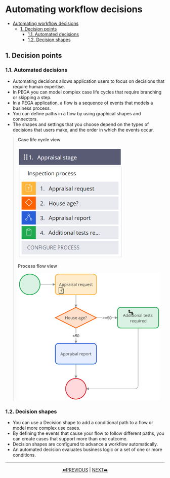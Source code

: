 # Automating workflow decisions

- [Automating workflow decisions](#automating-workflow-decisions)
    - [1. Decision points](#1-decision-points)
        - [1.1. Automated decisions](#11-automated-decisions)
        - [1.2. Decision shapes](#12-decision-shapes)

## 1. Decision points

### 1.1. Automated decisions

- Automating decisions allows application users to focus on decisions that require human expertise. 
- In PEGA you can model complex case life cycles that require branching or skipping a step. 
- In a PEGA application, a flow is a sequence of events that models a business process.
- You can define paths in a flow by using graphical shapes and connectors.
- The shapes and settings that you choose depend on the types of decisions that users make, and the order in which the events occur.

> **Case life cycle view**
> 
> <img src="../resources/decisions-case-life.png" height=350>
> 
> **Process flow view**
> 
> <img src="../resources/decisions-flow.png" height=400>

### 1.2. Decision shapes

- You can use a Decision shape to add a conditional path to a flow or model more complex use cases. 
- By defining the events that cause your flow to follow different paths, you can create cases that support more than one outcome.
- Decision shapes are configured to advance a workflow automatically.
- An automated decision evaluates business logic or a set of one or more conditions. 

---
<p align=center>
    <a href="[2.3] Adding optional actions to a workflow.md">⬅️PREVIOUS</a>
    |
    <a href="[2.5] Automation shapes in the case life cycle.md"> NEXT➡️</a>
</p>
